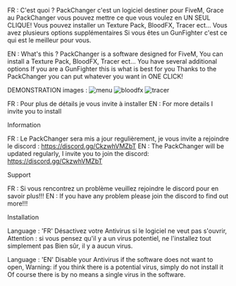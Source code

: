 FR :
C'est quoi ?
PackChanger c'est un logiciel destiner pour FiveM,
Grace au PackChanger vous pouvez mettre ce que vous voulez en UN SEUL CLIQUE!
Vous pouvez installer un Texture Pack, BloodFX, Tracer ect...
Vous avez plusieurs options supplémentaires
Si vous êtes un GunFighter c'est ce qui est le meilleur pour vous.

EN :
What's this ?
PackChanger is a software designed for FiveM,
You can install a Texture Pack, BloodFX, Tracer ect...
You have several additional options
If you are a GunFighter this is what is best for you
Thanks to the PackChanger you can put whatever you want in ONE CLICK!


DEMONSTRATION
images :
![menu](https://user-images.githubusercontent.com/78373923/162546311-e10fe8da-d371-4a91-9211-8b837b908279.png)
![bloodfx](https://user-images.githubusercontent.com/78373923/162546336-af167724-0251-4e11-b50f-6ac89ea029a3.png)
![tracer](https://user-images.githubusercontent.com/78373923/162546340-ed072fa8-0dbf-44ab-9cde-57fdb2593813.png)




FR : Pour plus de détails je vous invite à installer
EN : For more details I invite you to install


Information

FR : Le PackChanger sera mis a jour regulièrement, je vous invite a rejoindre le discord : https://discord.gg/CkzwhVMZbT
EN : The PackChanger will be updated regularly, I invite you to join the discord: https://discord.gg/CkzwhVMZbT

Support

FR : Si vous rencontrez un problème veuillez rejoindre le discord pour en savoir plus!!!
EN : If you have any problem please join the discord to find out more!!!


Installation

Language : 'FR'
Désactivez votre Antivirus si le logiciel ne veut pas s'ouvrir,
Attention : si vous pensez qu'il y a un virus potentiel, ne l'installez tout simplement pas
Bien sûr, il y a aucun virus.

Language : 'EN'
Disable your Antivirus if the software does not want to open,
Warning: if you think there is a potential virus, simply do not install it
Of course there is by no means a single virus in the software.
